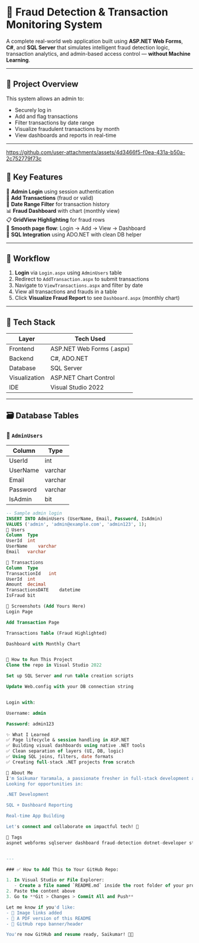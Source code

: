 # 🚨 Fraud Detection & Transaction Monitoring System

A complete real-world web application built using **ASP.NET Web Forms**, **C#**, and **SQL Server** that simulates intelligent fraud detection logic, transaction analytics, and admin-based access control — **without Machine Learning**.

---

## 📌 Project Overview

This system allows an admin to:
- Securely log in
- Add and flag transactions
- Filter transactions by date range
- Visualize fraudulent transactions by month
- View dashboards and reports in real-time

---




https://github.com/user-attachments/assets/4d3466f5-f0ea-431a-b50a-2c752779f73c


## 🚀 Key Features

🔐 **Admin Login** using session authentication  
📝 **Add Transactions** (fraud or valid)  
📅 **Date Range Filter** for transaction history  
📊 **Fraud Dashboard** with chart (monthly view)  
📋 **GridView Highlighting** for fraud rows  
🧭 **Smooth page flow**: Login → Add → View → Dashboard  
📁 **SQL Integration** using ADO.NET with clean DB helper

---

## 🧠 Workflow

1. **Login** via `Login.aspx` using `AdminUsers` table
2. Redirect to `AddTransaction.aspx` to submit transactions
3. Navigate to `ViewTransactions.aspx` and filter by date
4. View all transactions and frauds in a table
5. Click **Visualize Fraud Report** to see `Dashboard.aspx` (monthly chart)

---

## 🧰 Tech Stack

| Layer        | Tech Used                 |
|--------------|---------------------------|
| Frontend     | ASP.NET Web Forms (.aspx) |
| Backend      | C#, ADO.NET                |
| Database     | SQL Server                |
| Visualization| ASP.NET Chart Control     |
| IDE          | Visual Studio 2022        |

---

## 🗃️ Database Tables

### 📌 `AdminUsers`

| Column    | Type     |
|-----------|----------|
| UserId    | int      |
| UserName  | varchar  |
| Email     | varchar  |
| Password  | varchar  |
| IsAdmin   | bit      |

```sql
-- Sample admin login
INSERT INTO AdminUsers (UserName, Email, Password, IsAdmin)
VALUES ('admin', 'admin@example.com', 'admin123', 1);
📌 Users
Column	Type
UserId	int
UserName	varchar
Email	varchar

📌 Transactions
Column	Type
TransactionId	int
UserId	int
Amount	decimal
TransactionsDATE	datetime
IsFraud	bit

📸 Screenshots (Add Yours Here)
Login Page

Add Transaction Page

Transactions Table (Fraud Highlighted)

Dashboard with Monthly Chart


🧪 How to Run This Project
Clone the repo in Visual Studio 2022

Set up SQL Server and run table creation scripts

Update Web.config with your DB connection string


Login with:

Username: admin

Password: admin123

✨ What I Learned
✅ Page lifecycle & session handling in ASP.NET
✅ Building visual dashboards using native .NET tools
✅ Clean separation of layers (UI, DB, logic)
✅ Using SQL joins, filters, date formats
✅ Creating full-stack .NET projects from scratch

🔗 About Me
I'm Saikumar Yaramala, a passionate fresher in full-stack development and data analytics.
Looking for opportunities in:

.NET Development

SQL + Dashboard Reporting

Real-time App Building

Let's connect and collaborate on impactful tech! 💬

📌 Tags
aspnet webforms sqlserver dashboard fraud-detection dotnet-developer student-project admin-login data-analytics visualstudio


---

### ✅ How to Add This to Your GitHub Repo:

1. In Visual Studio or File Explorer:
   - Create a file named `README.md` inside the root folder of your project
2. Paste the content above
3. Go to **Git > Changes > Commit All and Push**

Let me know if you'd like:
- 📸 Image links added
- 📄 A PDF version of this README
- 🔧 GitHub repo banner/header

You're now GitHub and resume ready, Saikumar! 💪🔥
